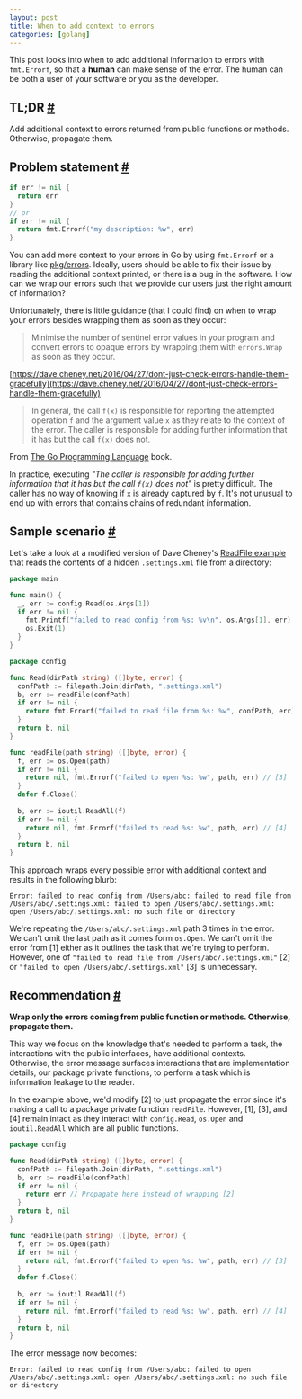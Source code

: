 ```yaml
---
layout: post
title: When to add context to errors
categories: [golang]
---
```


This post looks into when to add additional information to errors with `fmt.Errorf`, so that
a **human** can make sense of the error. The human can be both a user of your software or you 
as the developer.

## TL;DR [#](#tldr-)

Add additional context to errors returned from public functions or methods. Otherwise, propagate them.

## Problem statement [#](#problem-statement-)

```go
if err != nil {
  return err
}
// or
if err != nil {
  return fmt.Errorf("my description: %w", err)
}
```

You can add more context to your errors in Go by using `fmt.Errorf` or a library like [pkg/errors](https://godoc.org/github.com/pkg/errors). Ideally, users should be able to fix their issue by reading the additional context printed, or there is a bug in the software. How can we wrap our errors such that we provide our users just the right amount of information?

Unfortunately, there is little guidance (that I could find) on when to wrap your errors besides wrapping them as soon as they occur:

> Minimise the number of sentinel error values in your program and convert errors to opaque errors by wrapping them with `errors.Wrap` as soon as they occur.

[https://dave.cheney.net/2016/04/27/dont-just-check-errors-handle-them-gracefully](https://dave.cheney.net/2016/04/27/dont-just-check-errors-handle-them-gracefully)

> In general, the call `f(x)` is responsible for reporting the attempted operation `f` and the argument value `x` as they relate to the context of the error. The caller is responsible for adding further information that it has but the call `f(x)` does not.

From [The Go Programming Language](https://www.amazon.com/dp/0134190440) book.

In practice, executing _"The caller is responsible for adding further information that it has but the call `f(x)` does not"_ is pretty difficult. The caller has no way of knowing if `x` is already captured by `f`. It's not unusual to end up with errors that contains chains of redundant information.

## Sample scenario [#](#sample-scenario-)

Let's take a look at a modified version of Dave Cheney's [ReadFile example](https://dave.cheney.net/2016/04/27/dont-just-check-errors-handle-them-gracefully) that reads the contents of a hidden `.settings.xml` file from a directory:

```go
package main

func main() {
  _, err := config.Read(os.Args[1])
  if err != nil {
    fmt.Printf("failed to read config from %s: %v\n", os.Args[1], err) // [1]
    os.Exit(1)
  }
}
```

```go
package config

func Read(dirPath string) ([]byte, error) {
  confPath := filepath.Join(dirPath, ".settings.xml")
  b, err := readFile(confPath)
  if err != nil {
    return fmt.Errorf("failed to read file from %s: %w", confPath, err) // [2]
  }
  return b, nil
}

func readFile(path string) ([]byte, error) {
  f, err := os.Open(path)
  if err != nil {
    return nil, fmt.Errorf("failed to open %s: %w", path, err) // [3]
  } 
  defer f.Close()
 
  b, err := ioutil.ReadAll(f)
  if err != nil {
    return nil, fmt.Errorf("failed to read %s: %w", path, err) // [4]
  }
  return b, nil
}
```

This approach wraps every possible error with additional context and results in the following blurb:

```
Error: failed to read config from /Users/abc: failed to read file from /Users/abc/.settings.xml: failed to open /Users/abc/.settings.xml: open /Users/abc/.settings.xml: no such file or directory
```

We're repeating the `/Users/abc/.settings.xml` path 3 times in the error.  
We can't omit the last path as it comes form `os.Open`. We can't omit the error from [1] either as it outlines the task that we're trying to perform.   
However, one of `"failed to read file from /Users/abc/.settings.xml"` [2] or `"failed to open /Users/abc/.settings.xml"` [3] is unnecessary.

## Recommendation [#](#recommendation-)

**Wrap only the errors coming from public function or methods. Otherwise, propagate them.**

This way we focus on the knowledge that's needed to perform a task, the interactions with the public interfaces, have additional contexts.  
Otherwise, the error message surfaces interactions that are implementation details, our package private functions, to perform a task which is information leakage to the reader.

In the example above, we'd modify [2] to just propagate the error since it's making a call to a package private function `readFile`. However, [1], [3], and [4] remain intact as they interact with `config.Read`,  `os.Open` and `ioutil.ReadAll` which are all public functions.

```go
package config

func Read(dirPath string) ([]byte, error) {
  confPath := filepath.Join(dirPath, ".settings.xml")
  b, err := readFile(confPath)
  if err != nil {
    return err // Propagate here instead of wrapping [2]
  }
  return b, nil
}

func readFile(path string) ([]byte, error) {
  f, err := os.Open(path)
  if err != nil {
    return nil, fmt.Errorf("failed to open %s: %w", path, err) // [3]
  } 
  defer f.Close()
 
  b, err := ioutil.ReadAll(f)
  if err != nil {
    return nil, fmt.Errorf("failed to read %s: %w", path, err) // [4]
  }
  return b, nil
}
```

The error message now becomes:

```
Error: failed to read config from /Users/abc: failed to open /Users/abc/.settings.xml: open /Users/abc/.settings.xml: no such file or directory
```
